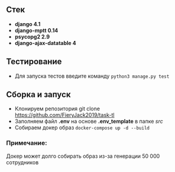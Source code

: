 ## Стек
  * **django 4.1**
  * **django-mptt 0.14**
  * **psycopg2 2.9**
  * **django-ajax-datatable 4**

## Тестирование
  * Для запуска тестов введите команду `python3 manage.py test`

## Сборка и запуск
  * Клонируем репозитория git clone https://github.com/FieryJack2019/task-tl
  * Заполняем файл **.env** на основе **.env_template** в папке *src*
  * Собираем докер образ `docker-compose up -d --build`
  
### Примечание:
Докер может долго собирать образ из-за генерации 50 000 сотрудников
